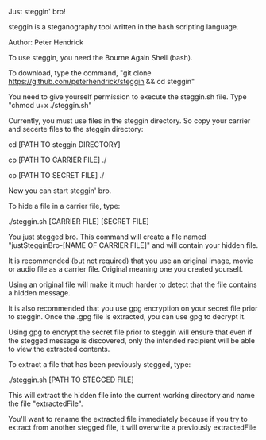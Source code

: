 Just steggin' bro!

steggin is a steganography tool written in the bash scripting language.

Author: Peter Hendrick

To use steggin, you need the Bourne Again Shell (bash).

To download, type the command, "git clone https://github.com/peterhendrick/steggin && cd steggin"

You need to give yourself permission to execute the steggin.sh file. Type "chmod u+x ./steggin.sh"

Currently, you must use files in the steggin directory. So copy your carrier and secerte files to the steggin directory:

cd [PATH TO steggin DIRECTORY]

cp [PATH TO CARRIER FILE] ./

cp [PATH TO SECRET FILE] ./

Now you can start steggin' bro.

To hide a file in a carrier file, type:

./steggin.sh [CARRIER FILE] [SECRET FILE]

You just stegged bro. This command will create a file named "justStegginBro-[NAME OF CARRIER FILE]" and will contain your hidden file.

It is recommended (but not required) that you use an original image, movie or audio file as a carrier file. Original meaning one you created yourself.

Using an original file will make it much harder to detect that the file contains a hidden message.

It is also recommended that you use gpg encryption on your secret file prior to steggin. Once the .gpg file is extracted, you can use gpg to decrypt it.


Using gpg to encrypt the secret file prior to steggin will ensure that even if the stegged message is discovered,
only the intended recipient will be able to view the extracted contents.


To extract a file that has been previously stegged, type:

./steggin.sh [PATH TO STEGGED FILE]

This will extract the hidden file into the current working directory and name the file "extractedFile".

You'll want to rename the extracted file immediately because if you try to extract from another stegged file, it will overwrite a previously extractedFile

